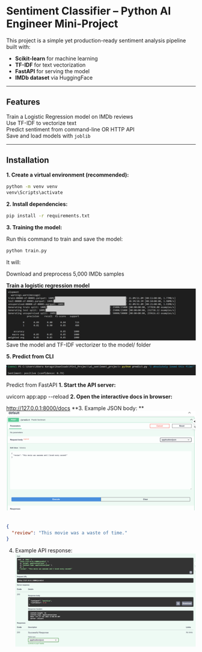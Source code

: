 # Sentiment Classifier – Python AI Engineer Mini-Project

This project is a simple yet production-ready sentiment analysis pipeline built with:
- **Scikit-learn** for machine learning
- **TF-IDF** for text vectorization
- **FastAPI** for serving the model
- **IMDb dataset** via HuggingFace

---

##  Features

 Train a Logistic Regression model on IMDb reviews  
 Use TF-IDF to vectorize text  
 Predict sentiment from command-line OR HTTP API  
 Save and load models with `joblib`

---

## Installation

**1. Create a virtual environment (recommended):**
```bash
python -m venv venv
venv\Scripts\activate  
```
**2. Install dependencies:**
```bash
pip install -r requirements.txt
```
**3. Training the model:**

Run this command to train and save the model:
```bash
python train.py
```

It will:

Download and preprocess 5,000 IMDb samples

**Train a logistic regression model**
 ![App Demo](images/train.png)
Save the model and TF-IDF vectorizer to the model/ folder

**5. Predict from CLI**

 ![App Demo](images/test.png)



Predict from FastAPI
**1. Start the API server:**

uvicorn app:app --reload
**2. Open the interactive docs in browser:**

http://127.0.0.1:8000/docs
**3. Example JSON body: **
 ![App Demo](images/fastapi1.png)

```json

{
  "review": "This movie was a waste of time."
}

```
4. Example API response:
 ![App Demo](images/fastapi2.png)

